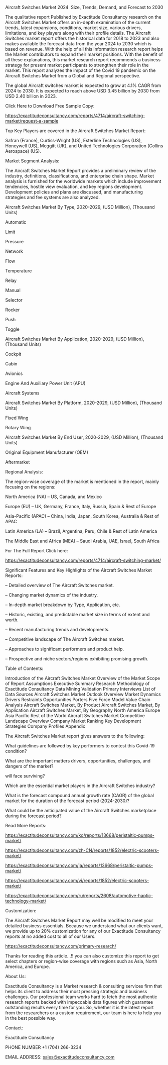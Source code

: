 Aircraft Switches Market 2024  Size, Trends, Demand, and Forecast to 2030

The qualitative report Published by Exactitude Consultancy research on the Aircraft Switches Market offers an in-depth examination of the current trends, latest expansions, conditions, market size, various drivers, limitations, and key players along with their profile details. The Aircraft Switches market report offers the historical data for 2018 to 2023 and also makes available the forecast data from the year 2024 to 2030 which is based on revenue. With the help of all this information research report helps the Market contributors to expand their market positions. With the benefit of all these explanations, this market research report recommends a business strategy for present market participants to strengthen their role in the market. This report analyzes the impact of the Covid 19 pandemic on the Aircraft Switches Market from a Global and Regional perspective.

The global Aircraft switches market is expected to grow at 4.1% CAGR from 2024 to 2030. It is expected to reach above USD 3.45 billion by 2030 from USD 2.40 billion in 2023.

Click Here to Download Free Sample Copy:

https://exactitudeconsultancy.com/reports/4714/aircraft-switching-market/request-a-sample

Top Key Players are covered in the Aircraft Switches Market Report:

Safran (France), Curtiss-Wright (US), Esterline Technologies (US), Honeywell (US), Meggitt (UK), and United Technologies Corporation (Collins Aerospace) (US).

Market Segment Analysis:

The Aircraft Switches Market Report provides a preliminary review of the industry, definitions, classifications, and enterprise chain shape. Market analysis is furnished for the worldwide markets which include improvement tendencies, hostile view evaluation, and key regions development. Development policies and plans are discussed, and manufacturing strategies and fee systems are also analyzed.

Aircraft Switches Market By Type, 2020-2029, (USD Million), (Thousand Units)

Automatic

Limit

Pressure

Network

Flow

Temperature

Relay

Manual

Selector

Rocker

Push

Toggle

Aircraft Switches Market By Application, 2020-2029, (USD Million), (Thousand Units)

Cockpit

Cabin

Avionics

Engine And Auxiliary Power Unit (APU)

Aircraft Systems

Aircraft Switches Market By Platform, 2020-2029, (USD Million), (Thousand Units)

Fixed Wing

Rotary Wing

Aircraft Switches Market By End User, 2020-2029, (USD Million), (Thousand Units)

Original Equipment Manufacturer (OEM)

Aftermarket

Regional Analysis:

The region-wise coverage of the market is mentioned in the report, mainly focusing on the regions:

North America (NA) – US, Canada, and Mexico

Europe (EU) – UK, Germany, France, Italy, Russia, Spain & Rest of Europe

Asia-Pacific (APAC) – China, India, Japan, South Korea, Australia & Rest of APAC

Latin America (LA) – Brazil, Argentina, Peru, Chile & Rest of Latin America

The Middle East and Africa (MEA) – Saudi Arabia, UAE, Israel, South Africa

For The Full Report Click here:

https://exactitudeconsultancy.com/reports/4714/aircraft-switching-market/

Significant Features and Key Highlights of the Aircraft Switches Market Reports:

– Detailed overview of The Aircraft Switches market.

– Changing market dynamics of the industry.

– In-depth market breakdown by Type, Application, etc.

– Historic, existing, and predictable market size in terms of extent and worth.

– Recent manufacturing trends and developments.

– Competitive landscape of The Aircraft Switches market.

– Approaches to significant performers and product help.

– Prospective and niche sectors/regions exhibiting promising growth.

Table of Contents:

Introduction of the Aircraft Switches Market
Overview of the Market
Scope of Report
Assumptions
Executive Summary
Research Methodology of Exactitude Consultancy
Data Mining
Validation
Primary Interviews
List of Data Sources
Aircraft Switches Market Outlook
Overview
Market Dynamics
Drivers
Restraints
Opportunities
Porters Five Force Model
Value Chain Analysis
Aircraft Switches Market, By Product
Aircraft Switches Market, By Application
Aircraft Switches Market, By Geography
North America
Europe
Asia Pacific
Rest of the World
Aircraft Switches Market Competitive Landscape
Overview
Company Market Ranking
Key Development Strategies
Company Profiles
Appendix

The Aircraft Switches Market report gives answers to the following:

What guidelines are followed by key performers to contest this Covid-19 condition?

What are the important matters drivers, opportunities, challenges, and dangers of the market?

will face surviving?

Which are the essential market players in the Aircraft Switches industry?

What is the forecast compound annual growth rate (CAGR) of the global market for the duration of the forecast period (2024-2030)?

What could be the anticipated value of the Aircraft Switches marketplace during the forecast period?

Read More Reports:

https://exactitudeconsultancy.com/ko/reports/13668/peristaltic-pumps-market/

https://exactitudeconsultancy.com/zh-CN/reports/1852/electric-scooters-market/

https://exactitudeconsultancy.com/ja/reports/13668/peristaltic-pumps-market/

https://exactitudeconsultancy.com/vi/reports/1852/electric-scooters-market/

https://exactitudeconsultancy.com/ru/reports/2608/automotive-haptic-technology-market/

Customization:

The Aircraft Switches Market Report may well be modified to meet your detailed business essentials. Because we understand what our clients want, we provide up to 20% customization for any of our Exactitude Consultancy reports at no added cost to all of our Users.

https://exactitudeconsultancy.com/primary-research/

Thanks for reading this article...!! you can also customize this report to get select chapters or region-wise coverage with regions such as Asia, North America, and Europe.

About Us:

Exactitude Consultancy is a Market research & consulting services firm that helps its client to address their most pressing strategic and business challenges. Our professional team works hard to fetch the most authentic research reports backed with impeccable data figures which guarantee outstanding results every time for you. So, whether it is the latest report from the researchers or a custom requirement, our team is here to help you in the best possible way.

Contact:

Exactitude Consultancy

PHONE NUMBER +1 (704) 266-3234

EMAIL ADDRESS: sales@exactitudeconsultancy.com  
